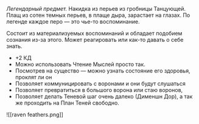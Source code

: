 *Легендарный предмет.*
Накидка из перьев из гробницы Танцующей. Плащ из сотен темных перьев, в плаще дыра, зарастает на глазах. По легенде каждое перо — это чье-то воспоминание.

Состоит из материализуемых воспоминаний и обладает подобием сознания из-за этого. Может реагировать или как-то давать о себе знать. 
- +2 КД 
- Можно использовать Чтение Мыслей просто так. 
- Посмотрев на существо — можно узнать состояние его здоровья, проклят ли он
- Позволяет коммуницировать с воронами и они будут слушаться 
- Позволяет превратиться в большого ворона или стаю воронов, 
- Позволяет делать Теневой шаг очень далеко (Дименшн Дор), а так же проходить на План Теней свободно.

![[raven feathers.png]]